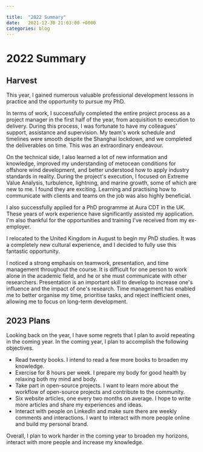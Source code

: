 ```yaml
---

title:  "2022 Summary"
date:   2021-12-30 21:03:00 +0000
categories: blog
---
```


# 2022 Summary

## Harvest
This year, I gained numerous valuable professional development lessons in practice and the opportunity to pursue my PhD.


In terms of work, I successfully completed the entire project process as a project manager in the first half of the year, from acquisition to execution to delivery. During this process, I was fortunate to have my colleagues' support, assistance and supervision. My team's work schedule and timelines were smooth despite the Shanghai lockdown, and we completed the deliverables on time. This was an extraordinary endeavour. 

On the technical side, I also learned a lot of new information and knowledge, improved my understanding of metocean conditions for offshore wind development, and better understood how to apply industry standards in reality. During the project's execution, I focused on Extreme Value Analysis, turbulence, lightning, and marine growth, some of which are new to me. I found they are exciting. Learning and practising how to communicate with clients and teams on the job was also highly beneficial.

I also successfully applied for a PhD programme at Aura CDT in the UK. These years of work experience have significantly assisted my application. I'm also thankful for the opportunities and training I've received from my ex-employer.

I relocated to the United Kingdom in August to begin my PhD studies. It was a completely new cultural experience, and I decided to fully use this fantastic opportunity.

I noticed a strong emphasis on teamwork, presentation, and time management throughout the course. It is difficult for one person to work alone in the academic field, and he or she must communicate with other researchers. Presentation is an important skill to develop to increase one's influence and the impact of one's research. Time management has enabled me to better organise my time, prioritise tasks, and reject inefficient ones, allowing me to focus on long-term development.


## 2023 Plans
Looking back on the year, I have some regrets that I plan to avoid repeating in the coming year. In the coming year, I plan to accomplish the following objectives.

 * Read twenty books. I intend to read a few more books to broaden my knowledge.
 * Exercise for 8 hours per week. I prepare my body for good health by relaxing both my mind and body.
 * Take part in open-source projects. I want to learn more about the workflow of open-source projects and contribute to the community.
 * Six website articles, one every two months on average. I hope to write more articles and share my experiences and ideas.
 * Interact with people on LinkedIn and make sure there are weekly comments and interactions. I want to interact with more people online and build my personal brand.

Overall, I plan to work harder in the coming year to broaden my horizons, interact with more people and increase my knowledge.
